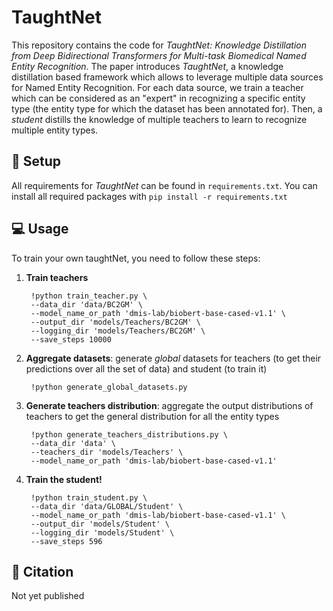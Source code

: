 # TaughtNet

This repository contains the code for *TaughtNet: Knowledge Distillation from Deep Bidirectional Transformers for Multi-task Biomedical Named Entity Recognition*. The paper introduces *TaughtNet*, a knowledge distillation based framework which allows to leverage multiple data sources for Named Entity Recognition. For each data source, we train a teacher which can be considered as an "expert" in recognizing a specific entity type (the entity type for which the dataset has been annotated for). Then, a *student* distills the knowledge of multiple teachers to learn to recognize multiple entity types.

## 🔧 Setup
All requirements for *TaughtNet* can be found in <code>requirements.txt</code>. You can install all required packages with <code>pip install -r requirements.txt</code>

## 💻 Usage

To train your own taughtNet, you need to follow these steps:

1. **Train teachers**

        !python train_teacher.py \
        --data_dir 'data/BC2GM' \
        --model_name_or_path 'dmis-lab/biobert-base-cased-v1.1' \
        --output_dir 'models/Teachers/BC2GM' \
        --logging_dir 'models/Teachers/BC2GM' \
        --save_steps 10000 
  
2. **Aggregate datasets**: generate *global* datasets for teachers (to get their predictions over all the set of data) and student (to train it)

        !python generate_global_datasets.py

3. **Generate teachers distribution**: aggregate the output distributions of teachers to get the general distribution for all the entity types

        !python generate_teachers_distributions.py \
        --data_dir 'data' \
        --teachers_dir 'models/Teachers' \
        --model_name_or_path 'dmis-lab/biobert-base-cased-v1.1'

4. **Train the student!**

        !python train_student.py \
        --data_dir 'data/GLOBAL/Student' \
        --model_name_or_path 'dmis-lab/biobert-base-cased-v1.1' \
        --output_dir 'models/Student' \
        --logging_dir 'models/Student' \
        --save_steps 596 

## 📕 Citation
Not yet published 
